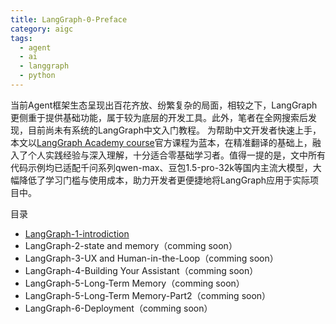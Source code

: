 ```yaml
---
title: LangGraph-0-Preface
category: aigc
tags:
  - agent
  - ai
  - langgraph
  - python
---
```


当前Agent框架生态呈现出百花齐放、纷繁复杂的局面，相较之下，LangGraph更侧重于提供基础功能，属于较为底层的开发工具。此外，笔者在全网搜索后发现，目前尚未有系统的LangGraph中文入门教程。 为帮助中文开发者快速上手，本文以[LangGraph Academy course](https://academy.langchain.com/courses/intro-to-langgraph)官方课程为蓝本，在精准翻译的基础上，融入了个人实践经验与深入理解，十分适合零基础学习者。值得一提的是，文中所有代码示例均已适配千问系列qwen-max、豆包1.5-pro-32k等国内主流大模型，大幅降低了学习门槛与使用成本，助力开发者更便捷地将LangGraph应用于实际项目中。 

目录

* [LangGraph-1-introdiction](https://kingnight.github.io/aigc/2025/05/26/LangGraph-1-introdiction.html)
* LangGraph-2-state and memory（comming soon）
* LangGraph-3-UX and Human-in-the-Loop（comming soon）
* LangGraph-4-Building Your Assistant（comming soon）
* LangGraph-5-Long-Term Memory（comming soon）
* LangGraph-5-Long-Term Memory-Part2（comming soon）
* LangGraph-6-Deployment（comming soon）